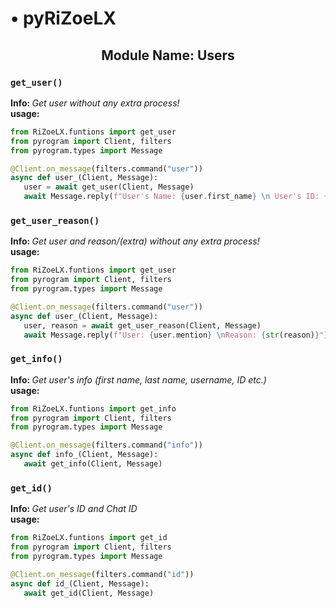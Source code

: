 <h1> • pyRiZoeLX </h1>
<h2 align='center'> Module Name: Users </h2>

<h3><code>get_user()</code></h3>
<b> Info: </b> <i> Get user without any extra process! </i> <br>
<b> usage: </b> 

``` python 
from RiZoeLX.funtions import get_user
from pyrogram import Client, filters
from pyrogram.types import Message

@Client.on_message(filters.command("user"))
async def user_(Client, Message):
   user = await get_user(Client, Message)
   await Message.reply(f"User's Name: {user.first_name} \n User's ID: {user.id}")
```

<h3><code>get_user_reason()</code></h3>
<b> Info: </b> <i> Get user and reason/(extra) without any extra process! </i> <br>
<b> usage: </b> 

``` python 
from RiZoeLX.funtions import get_user
from pyrogram import Client, filters
from pyrogram.types import Message

@Client.on_message(filters.command("user"))
async def user_(Client, Message):
   user, reason = await get_user_reason(Client, Message)
   await Message.reply(f"User: {user.mention} \nReason: {str(reason)}")
```

<h3><code>get_info()</code></h3>
<b> Info: </b> <i> Get user's info (first name, last name, username, ID etc.) </i> <br>
<b> usage: </b> 

``` python 
from RiZoeLX.funtions import get_info
from pyrogram import Client, filters
from pyrogram.types import Message

@Client.on_message(filters.command("info"))
async def info_(Client, Message):
   await get_info(Client, Message)
```

<h3><code>get_id()</code></h3>
<b> Info: </b> <i> Get user's ID and Chat ID </i> <br>
<b> usage: </b> 

``` python 
from RiZoeLX.funtions import get_id
from pyrogram import Client, filters
from pyrogram.types import Message

@Client.on_message(filters.command("id"))
async def id_(Client, Message):
   await get_id(Client, Message)
```
